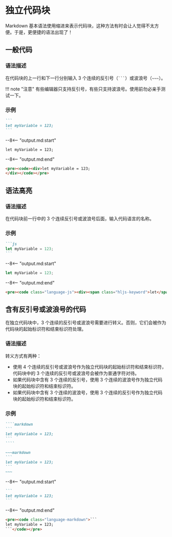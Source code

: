# 独立代码块

Markdown 基本语法使用缩进来表示代码块，这种方法有时会让人觉得不太方便。于是，更便捷的语法出现了！

## 一般代码

### 语法描述

在代码块的上一行和下一行分别输入 3 个连续的反引号（` ``` `）或波浪号（`~~~`）。

!!! note "注意"
    有些编辑器只支持反引号，有些只支持波浪号。使用前勿必亲手测试一下。

### 示例

~~~markdown
```
let myVariable = 123;
```
~~~

--8<-- "output.md:start"
```
let myVariable = 123;
```
--8<-- "output.md:end"

```html
<pre><code><div>let myVariable = 123;
</div></code></pre>
```

## 语法高亮

### 语法描述

在代码块前一行中的 3 个连续反引号或波浪号后面，输入代码语言的名称。

### 示例

~~~markdown
```js
let myVariable = 123;
```
~~~

--8<-- "output.md:start"
```js
let myVariable = 123;
```
--8<-- "output.md:end"


```html
<pre><code class="language-js"><div><span class="hljs-keyword">let</span> myVariable = <span class="hljs-number">123</span>;</div></code></pre>
```

## 含有反引号或波浪号的代码

在独立代码块中，3 个连续的反引号或波浪号需要进行转义。否则，它们会被作为代码块的起始标识符和结束标识符处理。

### 语法描述

转义方式有两种：

- 使用 4 个连续的反引号或波浪号作为独立代码块的起始标识符和结束标识符，代码块中的 3 个连续的反引号或波浪号会被作为普通字符对待。
- 如果代码块中含有 3 个连续的反引号，使用 3 个连续的波浪号作为独立代码块的起始标识符和结束标识符。  
- 如果代码块中含有 3 个连续的波浪号，使用 3 个连续的反引号作为独立代码块的起始标识符和结束标识符。

### 示例

~~~markdown
````markdown
```
let myVariable = 123;
```
````
~~~

`````markdown
~~~markdown
```
let myVariable = 123;
```
~~~
`````

--8<-- "output.md:start"
~~~markdown
```
let myVariable = 123;
```
~~~
--8<-- "output.md:end"


```html
<pre><code class="language-markdown">```
let myVariable = 123;
```</code></pre>
```
